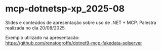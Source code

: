 # mcp-dotnetsp-xp_2025-08
Slides e conteúdos de apresentação sobre uso de .NET + MCP. Palestra realizada no dia 20/08/2025.

Exemplo utilizado na apresentacão: https://github.com/renatogroffe/dotnet9-mcp-fakedata-sqlserver
